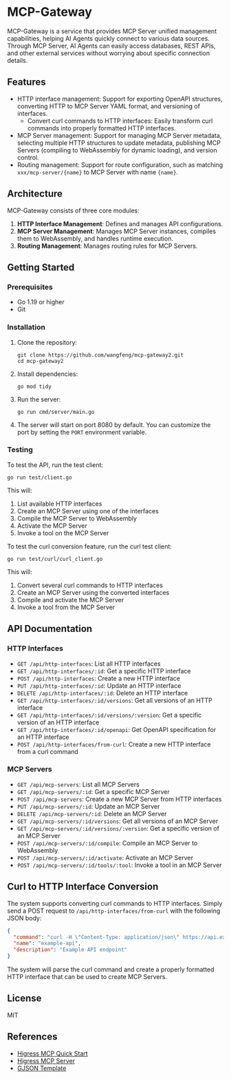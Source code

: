 # MCP-Gateway

MCP-Gateway is a service that provides MCP Server unified management capabilities, helping AI Agents quickly connect to various data sources. Through MCP Server, AI Agents can easily access databases, REST APIs, and other external services without worrying about specific connection details.

## Features

- HTTP interface management: Support for exporting OpenAPI structures, converting HTTP to MCP Server YAML format, and versioning of interfaces.
  - Convert curl commands to HTTP interfaces: Easily transform curl commands into properly formatted HTTP interfaces.
- MCP Server management: Support for managing MCP Server metadata, selecting multiple HTTP structures to update metadata, publishing MCP Servers (compiling to WebAssembly for dynamic loading), and version control.
- Routing management: Support for route configuration, such as matching `xxx/mcp-server/{name}` to MCP Server with name `{name}`.

## Architecture

MCP-Gateway consists of three core modules:

1. **HTTP Interface Management**: Defines and manages API configurations.
2. **MCP Server Management**: Manages MCP Server instances, compiles them to WebAssembly, and handles runtime execution.
3. **Routing Management**: Manages routing rules for MCP Servers.

## Getting Started

### Prerequisites

- Go 1.19 or higher
- Git

### Installation

1. Clone the repository:
   ```
   git clone https://github.com/wangfeng/mcp-gateway2.git
   cd mcp-gateway2
   ```

2. Install dependencies:
   ```
   go mod tidy
   ```

3. Run the server:
   ```
   go run cmd/server/main.go
   ```

4. The server will start on port 8080 by default. You can customize the port by setting the `PORT` environment variable.

### Testing

To test the API, run the test client:

```
go run test/client.go
```

This will:
1. List available HTTP interfaces
2. Create an MCP Server using one of the interfaces
3. Compile the MCP Server to WebAssembly
4. Activate the MCP Server
5. Invoke a tool on the MCP Server

To test the curl conversion feature, run the curl test client:

```
go run test/curl/curl_client.go
```

This will:
1. Convert several curl commands to HTTP interfaces
2. Create an MCP Server using the converted interfaces
3. Compile and activate the MCP Server
4. Invoke a tool from the MCP Server

## API Documentation

### HTTP Interfaces

- `GET /api/http-interfaces`: List all HTTP interfaces
- `GET /api/http-interfaces/:id`: Get a specific HTTP interface
- `POST /api/http-interfaces`: Create a new HTTP interface
- `PUT /api/http-interfaces/:id`: Update an HTTP interface
- `DELETE /api/http-interfaces/:id`: Delete an HTTP interface
- `GET /api/http-interfaces/:id/versions`: Get all versions of an HTTP interface
- `GET /api/http-interfaces/:id/versions/:version`: Get a specific version of an HTTP interface
- `GET /api/http-interfaces/:id/openapi`: Get OpenAPI specification for an HTTP interface
- `POST /api/http-interfaces/from-curl`: Create a new HTTP interface from a curl command

### MCP Servers

- `GET /api/mcp-servers`: List all MCP Servers
- `GET /api/mcp-servers/:id`: Get a specific MCP Server
- `POST /api/mcp-servers`: Create a new MCP Server from HTTP interfaces
- `PUT /api/mcp-servers/:id`: Update an MCP Server
- `DELETE /api/mcp-servers/:id`: Delete an MCP Server
- `GET /api/mcp-servers/:id/versions`: Get all versions of an MCP Server
- `GET /api/mcp-servers/:id/versions/:version`: Get a specific version of an MCP Server
- `POST /api/mcp-servers/:id/compile`: Compile an MCP Server to WebAssembly
- `POST /api/mcp-servers/:id/activate`: Activate an MCP Server
- `POST /api/mcp-servers/:id/tools/:tool`: Invoke a tool in an MCP Server

## Curl to HTTP Interface Conversion

The system supports converting curl commands to HTTP interfaces. Simply send a POST request to `/api/http-interfaces/from-curl` with the following JSON body:

```json
{
  "command": "curl -H \"Content-Type: application/json\" https://api.example.com/resource",
  "name": "example-api",
  "description": "Example API endpoint"
}
```

The system will parse the curl command and create a properly formatted HTTP interface that can be used to create MCP Servers.

## License

MIT

## References

- [Higress MCP Quick Start](https://higress.cn/ai/mcp-quick-start/)
- [Higress MCP Server](https://higress.cn/ai/mcp-server/)
- [GJSON Template](https://github.com/higress-group/gjson_template) 